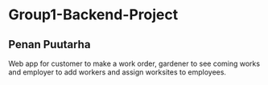 # Group1-Backend-Project


## Penan Puutarha

Web app for customer to make a work order, gardener to see coming works and employer to add workers and assign worksites to employees.
